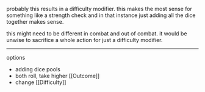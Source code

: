 probably this results in a difficulty modifier. this makes the most sense for something like a strength check and in that instance just adding all the dice together makes sense.

this might need to be different in combat and out of combat. it would be unwise to sacrifice a whole action for just a difficulty modifier.

---

options
- adding dice pools
- both roll, take higher [[Outcome]]
- change [[Difficulty]]